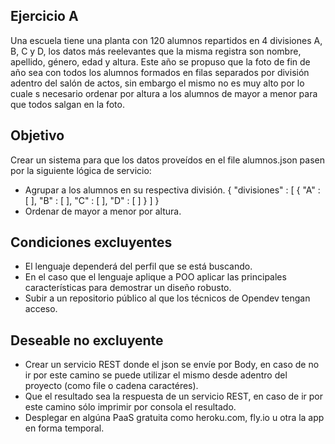 ## Ejercicio A
Una escuela tiene una planta con 120 alumnos repartidos en 4 divisiones A, B, C y D, los datos más reelevantes que la misma registra son nombre, apellido, género, edad y altura. Este año se propuso que la foto de fin de año sea con todos los alumnos formados en filas separados por división adentro del salón de actos, sin embargo el mismo no es muy alto por lo cuale s necesario ordenar por altura a los alumnos de mayor a menor para que todos salgan en la foto.

## Objetivo
Crear un sistema para que los datos proveídos en el file alumnos.json pasen por la siguiente lógica de servicio:
- Agrupar a los alumnos en su respectiva división. { "divisiones" : [ { "A" : [ ], "B" : [ ], "C" : [ ], "D" : [ ] } ] }
- Ordenar de mayor a menor por altura.

## Condiciones excluyentes
- El lenguaje dependerá del perfil que se está buscando.
- En el caso que el lenguaje aplique a POO aplicar las principales características para demostrar un diseño robusto.
- Subir a un repositorio público al que los técnicos de Opendev tengan acceso.

## Deseable no excluyente
- Crear un servicio REST donde el json se envíe por Body, en caso de no ir por este camino se puede utilizar el mismo desde adentro del proyecto (como file o cadena caractéres).
- Que el resultado sea la respuesta de un servicio REST, en caso de ir por este camino sólo imprimir por consola el resultado.
- Desplegar en algúna PaaS gratuita como heroku.com, fly.io u otra la app en forma temporal.
